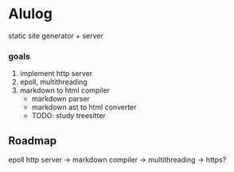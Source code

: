# Alulog

static site generator + server

### goals

1. implement http server
2. epoll, multithreading
3. markdown to html compiler
    - markdown parser
    - markdown ast to html converter
    - TODO: study treesitter


## Roadmap

epoll http server -> markdown compiler -> multithreading -> https?
